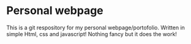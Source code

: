 # Personal webpage

This is a git respository for my personal webpage/portofolio. Written in simple Html, css and javascript! Nothing fancy but it does the work!
